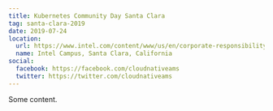 ```yaml
---
title: Kubernetes Community Day Santa Clara
tag: santa-clara-2019
date: 2019-07-24
location:
  url: https://www.intel.com/content/www/us/en/corporate-responsibility/intel-in-california.html
  name: Intel Campus, Santa Clara, California
social:
  facebook: https://facebook.com/cloudnativeams
  twitter: https://twitter.com/cloudnativeams
---
```


Some content.
